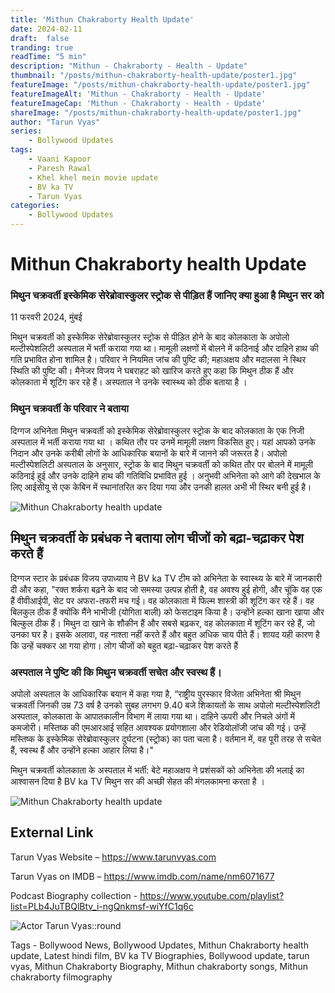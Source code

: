 ```yaml
---
title: 'Mithun Chakraborty Health Update'
date: 2024-02-11
draft:  false   
tranding: true  
readTime: "5 min"
description: "Mithun - Chakraborty - Health - Update"
thumbnail: "/posts/mithun-chakraborty-health-update/poster1.jpg"
featureImage: "/posts/mithun-chakraborty-health-update/poster1.jpg"
featureImageAlt: 'Mithun - Chakraborty - Health - Update'
featureImageCap: 'Mithun - Chakraborty - Health - Update'
shareImage: "/posts/mithun-chakraborty-health-update/poster1.jpg"
author: "Tarun Vyas"
series:
    - Bollywood Updates
tags:
    - Vaani Kapoor
    - Paresh Rawal
    - Khel khel mein movie update
    - BV ka TV
    - Tarun Vyas
categories:
    - Bollywood Updates
---
```

# Mithun Chakraborty health Update

### मिथुन चक्रवर्ती इस्केमिक सेरेब्रोवास्कुलर स्ट्रोक से पीड़ित हैं जानिए क्या हुआ है मिथुन सर को 
11 फरवरी 2024, मुंबई 

मिथुन चक्रवर्ती को इस्केमिक सेरेब्रोवास्कुलर स्ट्रोक से पीड़ित होने के बाद कोलकाता के अपोलो मल्टीस्पेशलिटी अस्पताल में भर्ती कराया गया था। मामूली लक्षणों में बोलने में कठिनाई और दाहिने हाथ की गति प्रभावित होना शामिल है। परिवार ने नियमित जांच की पुष्टि की; महाअक्षय और मदालसा ने स्थिर स्थिति की पुष्टि की। मैनेजर विजय ने घबराहट को खारिज करते हुए कहा कि मिथुन ठीक हैं और कोलकाता में शूटिंग कर रहे हैं। अस्पताल ने उनके स्वास्थ्य को ठीक बताया है । 

### मिथुन चक्रवर्ती के परिवार ने बताया 

दिग्गज अभिनेता मिथुन चक्रवर्ती को इस्केमिक सेरेब्रोवास्कुलर स्ट्रोक के बाद कोलकाता के एक निजी अस्पताल में भर्ती कराया गया था । कथित तौर पर उनमें मामूली लक्षण विकसित हुए। यहां आपको उनके निदान और उनके करीबी लोगों के आधिकारिक बयानों के बारे में जानने की जरूरत है। अपोलो मल्टीस्पेशलिटी अस्पताल के अनुसार, स्ट्रोक के बाद मिथुन चक्रवर्ती को कथित तौर पर बोलने में मामूली कठिनाई हुई और उनके दाहिने हाथ की गतिविधि प्रभावित हुई । अनुभवी अभिनेता को आगे की देखभाल के लिए आईसीयू से एक केबिन में स्थानांतरित कर दिया गया और उनकी हालत अभी भी स्थिर बनी हुई है।


![Mithun Chakraborty health update ](/posts/mithun-chakraborty-health-update/poster2.jpg)


## मिथुन चक्रवर्ती के प्रबंधक ने बताया लोग चीजों को बढ़ा-चढ़ाकर पेश करते हैं

दिग्गज स्टार के प्रबंधक विजय उपाध्याय ने BV ka TV टीम को अभिनेता के स्वास्थ्य के बारे में जानकारी दी और कहा, "रक्त शर्करा बढ़ने के बाद जो समस्या उत्पन्न होती है, वह अवश्य हुई होगी, और चूंकि वह एक हैं वीवीआईपी, सेट पर अफरा-तफरी मच गई। वह कोलकाता में फिल्म शास्त्री की शूटिंग कर रहे हैं। वह बिलकुल ठीक हैं क्योंकि मैंने भाभीजी (योगिता बाली) को फेसटाइम किया है। उन्होंने हल्का खाना खाया और बिल्कुल ठीक हैं। मिथुन दा खाने के शौकीन हैं और सबसे बढ़कर, वह कोलकाता में शूटिंग कर रहे हैं, जो उनका घर है। इसके अलावा, वह नाश्ता नहीं करते हैं और बहुत अधिक चाय पीते हैं। शायद यही कारण है कि उन्हें चक्कर आ गया होगा। लोग चीजों को बहुत बढ़ा-चढ़ाकर पेश करते हैं


### अस्पताल ने पुष्टि की कि मिथुन चक्रवर्ती सचेत और स्वस्थ हैं।

अपोलो अस्पताल के आधिकारिक बयान में कहा गया है, “राष्ट्रीय पुरस्कार विजेता अभिनेता श्री मिथुन चक्रवर्ती जिनकी उम्र 73 वर्ष है उनको सुबह लगभग 9.40 बजे शिकायतों के साथ अपोलो मल्टीस्पेशलिटी अस्पताल, कोलकाता के आपातकालीन विभाग में लाया गया था। दाहिने ऊपरी और निचले अंगों में कमजोरी। मस्तिष्क की एमआरआई सहित आवश्यक प्रयोगशाला और रेडियोलॉजी जांच की गई। उन्हें मस्तिष्क के इस्केमिक सेरेब्रोवास्कुलर दुर्घटना (स्ट्रोक) का पता चला है। वर्तमान में, वह पूरी तरह से सचेत हैं, स्वस्थ हैं और उन्होंने हल्का आहार लिया है।"

मिथुन चक्रवर्ती कोलकाता के अस्पताल में भर्ती: बेटे महाअक्षय ने प्रशंसकों को अभिनेता की भलाई का आश्वासन दिया है 
BV ka TV मिथुन सर की अच्छी सेहत की मंगलकामना करता है । 


![Mithun Chakraborty health update](/posts/mithun-chakraborty-health-update/poster3.jpg)


## External Link
Tarun Vyas Website – https://www.tarunvyas.com

Tarun Vyas on IMDB – https://www.imdb.com/name/nm6071677

Podcast Biography collection - https://www.youtube.com/playlist?list=PLb4JuTBQlBtv_i-ngQnkmsf-wiYfC1q6c

![Actor Tarun Vyas::round](/images/profile.png)

Tags - Bollywood News, Bollywood Updates, Mithun Chakraborty health update, Latest hindi film,  BV ka TV Biographies, Bollywood update, tarun vyas,
       Mithun Chakraborty Biography, Mithun chakraborty songs, Mithun chakraborty filmography





